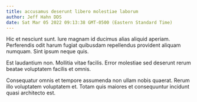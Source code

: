 ```yaml
---
title: accusamus deserunt libero molestiae laborum
author: Jeff Hahn DDS
date: Sat Mar 05 2022 09:13:38 GMT-0500 (Eastern Standard Time)
---
```

Hic et nesciunt sunt. Iure magnam id ducimus alias aliquid aperiam. Perferendis odit harum fugiat quibusdam repellendus provident aliquam numquam. Sint ipsum neque quis.

 Est laudantium non. Mollitia vitae facilis. Error molestiae sed deserunt rerum beatae voluptatem facilis et omnis.

 Consequatur omnis et tempore assumenda non ullam nobis quaerat. Rerum illo voluptatem voluptatem et. Totam quis maiores et consequuntur incidunt quasi architecto est.